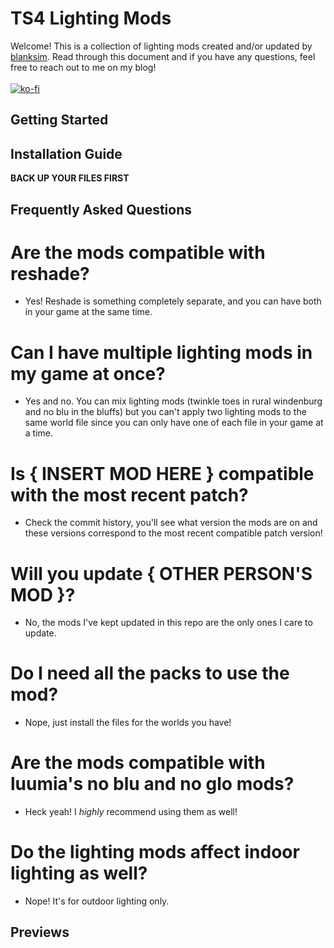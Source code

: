 # TS4 Lighting Mods

Welcome! This is a collection of lighting mods created and/or updated by [blanksim](https://blanksim.tumblr.com). Read through this document and if you have any questions, feel free to reach out to me on my blog!<br><br>
[![ko-fi](https://www.ko-fi.com/img/githubbutton_sm.svg)](https://ko-fi.com/N4N8XEK7)

## Getting Started
## Installation Guide

<b>BACK UP YOUR FILES FIRST</b>

## Frequently Asked Questions

# Are the mods compatible with reshade?
- Yes! Reshade is something completely separate, and you can have both in your game at the same time.

# Can I have multiple lighting mods in my game at once?
- Yes and no. You can mix lighting mods (twinkle toes in rural windenburg and no blu in the bluffs) but you can't apply two lighting mods to the same world file since you can only have one of each file in your game at a time.

# Is { INSERT MOD HERE } compatible with the most recent patch?
- Check the commit history, you'll see what version the mods are on and these versions correspond to the most recent compatible patch version!

# Will you update { OTHER PERSON'S MOD }?
- No, the mods I've kept updated in this repo are the only ones I care to update.

# Do I need all the packs to use the mod?
- Nope, just install the files for the worlds you have!

# Are the mods compatible with luumia's no blu and no glo mods?
- Heck yeah! I <i>highly</i> recommend using them as well!

# Do the lighting mods affect indoor lighting as well?
- Nope! It's for outdoor lighting only.

## Previews